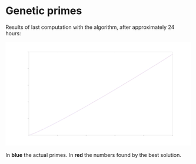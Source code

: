 # Genetic primes

Results of last computation with the algorithm, after approximately 24 hours:

![alt text](https://raw.githubusercontent.com/mcrampon/genetic_primes/master/chromosomic/absolute.png "Results for chromosomic computation")

In **blue** the actual primes.
In **red** the numbers found by the best solution.
